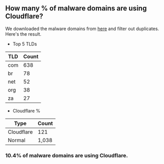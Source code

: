 ## How many % of malware domains are using Cloudflare?


We downloaded the malware domains from [here](https://urlhaus.abuse.ch) and filter out duplicates.
Here's the result.


[//]: # (start replacement)


- Top 5 TLDs

| TLD | Count |
| --- | --- |
| com | 638 |
| br | 78 |
| net | 52 |
| org | 38 |
| za | 27 |


- Cloudflare %

| Type | Count |
| --- | --- |
| Cloudflare | 121 |
| Normal | 1,038 |


### 10.4% of malware domains are using Cloudflare.